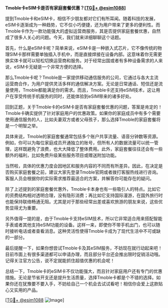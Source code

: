 **Tmoble卡eSIM卡是否有家庭套餐优惠？[[TG💪+ @esim1088](https://t.me/s/esim1088)]**

提到Tmoble卡和eSIM卡，相信不少朋友都对它们有所耳闻。随着科技的发展，eSIM卡逐渐成为一种趋势，它不仅小巧便捷，还为用户带来了更多的便利性。而Tmoble卡作为一款功能强大的虚拟运营商服务，其是否提供家庭套餐优惠，自然成了很多人关心的问题。今天，我们就来详细聊聊这个话题。

首先，什么是eSIM卡呢？简单来说，eSIM卡是一种嵌入式芯片，它不像传统的物理SIM卡那样需要单独插入手机中，而是直接焊接在设备内部。这意味着你无需更换实体卡就可以轻松切换运营商和服务。对于经常出国或者有多种设备需求的人来说，eSIM卡无疑是一个非常方便的选择。

那么Tmoble卡呢？Tmoble是一家提供移动通信服务的公司，它通过与各大主流运营商合作，为用户提供灵活多样的通信解决方案。无论是日常通话、短信还是流量使用，Tmoble都能满足你的需求。而且，Tmoble卡还支持eSIM技术，这让用户在享受传统手机服务的同时，还能体验到eSIM带来的诸多好处。

回到正题，关于Tmoble卡的eSIM卡是否有家庭套餐优惠的问题，答案是肯定的！Tmoble卡确实提供了针对家庭用户的优惠政策。如果你的家庭成员中有多个需要使用通信服务的人，比如夫妻双方或者父母孩子，那么选择Tmoble的家庭套餐将是一个明智之举。

具体来说，Tmoble的家庭套餐通常包括多个账户共享流量、语音分钟数等资源。例如，你可以为每位家庭成员开通独立的账号，但所有人的数据流量可以统一管理，这样既避免了浪费，也大大降低了整体费用。此外，家庭套餐往往还会有一些额外的福利，比如免费升级某些服务项目或赠送附加功能。

当然啦，具体的优惠力度会因地区和服务内容的不同而有所差异。因此，在决定是否购买家庭套餐之前，建议大家先登录Tmoble官网或者拨打客服热线进行咨询。客服人员会根据你的实际需求推荐最适合的方案，并解答你可能存在的疑问。

除了上述提到的家庭套餐优惠外，Tmoble卡本身也有一些吸引人的特点。比如它的资费结构相对透明合理，没有隐形消费；再比如它支持国际漫游，在国外旅行时也能保持联络畅通无阻。尤其是对于那些经常出差或喜欢旅游的朋友来说，这些优势显得尤为重要。

另外值得一提的是，由于Tmoble卡支持eSIM技术，所以它非常适合用来搭配智能手表或者其他支持eSIM功能的设备。这样一来，即使你不带手机出门，也可以随时接听电话或者查看消息。这种灵活性使得Tmoble卡成为了现代生活中不可或缺的一部分。

最后提醒一下，如果你想尝试Tmoble卡及其eSIM服务，不妨现在就行动起来吧！目前市面上有很多渠道都可以申请办理，而且部分平台还会推出限时促销活动哦。记得关注官方公告，说不定就能抓住超值优惠的机会呢！

总结一下，Tmoble卡的eSIM卡不仅功能强大，而且针对家庭用户还有专门的优惠措施。无论是节省开支还是提升生活质量，选择Tmoble卡都是个不错的选择。如果你还在犹豫要不要入手，不妨给自己一个机会去试试看吧！相信你会爱上这款贴心又实用的产品。

[[TG💪+ @esim1088](https://t.me/s/esim1088) ![Image](https://i.postimg.cc/4NQfJmqS/Snipaste-2025-05-13-00-14-12.png)]